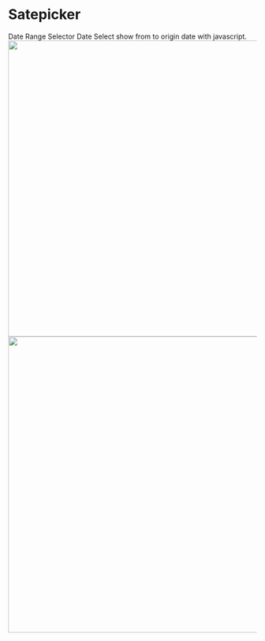 # Satepicker
Date Range Selector
Date Select show from to origin date with javascript.
<img src="https://github.com/shubhamkhuva/datepicker/blob/master/assets/images/1.png?raw=true" height="600">
<img src="https://github.com/shubhamkhuva/datepicker/blob/master/assets/images/2.png?raw=true" height="600">
